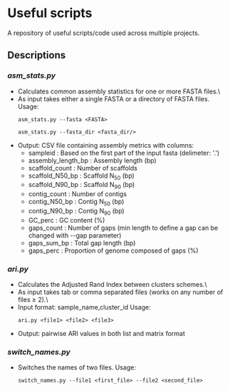 # Useful scripts

A repository of useful scripts/code used across multiple projects.

## Descriptions
### *asm_stats.py*
- Calculates common assembly statistics for one or more FASTA files.\
- As input takes either a single FASTA or a directory of FASTA files.
Usage:
  ```
  asm_stats.py --fasta <FASTA>

  asm_stats.py --fasta_dir <fasta_dir/>
  ```
* Output: CSV file containing assembly metrics with columns:
  * sampleid : Based on the first part of the input fasta (delimeter: '.')
  * assembly_length_bp : Assembly length (bp)
  * scaffold_count : Number of scaffolds
  * scaffold_N50_bp : Scaffold N<sub>50</sub> (bp)
  * scaffold_N90_bp : Scaffold N<sub>90</sub> (bp)
  * contig_count : Number of contigs
  * contig_N50_bp : Contig N<sub>50</sub> (bp)
  * contig_N90_bp : Contig N<sub>90</sub> (bp)
  * GC_perc : GC content (%)
  * gaps_count : Number of gaps (min length to define a gap can be changed with --gap parameter)
  * gaps_sum_bp : Total gap length (bp)
  * gaps_perc : Proportion of genome composed of gaps (%)

### *ari.py*
- Calculates the Adjusted Rand Index between clusters schemes.\
- As input takes tab or comma separated files (works on any number of files ≥ 2).\
- Input format: sample_name,cluster_id
Usage:
  ```
  ari.py <file1> <file2> <file3>
  ```
- Output: pairwise ARI values in both list and matrix format
### *switch_names.py*
- Switches the names of two files. Usage:
  ```
  switch_names.py --file1 <first_file> --file2 <second_file>
  ```
